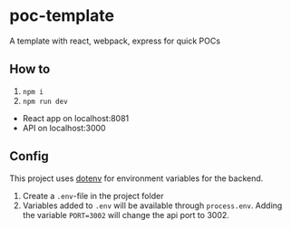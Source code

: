 # poc-template
A template with react, webpack, express for quick POCs

## How to
1. `npm i`
2. `npm run dev`

- React app on localhost:8081
- API on localhost:3000


## Config
This project uses [dotenv](https://www.npmjs.com/package/dotenv) for environment variables for the backend. 
1. Create a `.env`-file in the project folder
2. Variables added to `.env` will be available through `process.env`. Adding the variable `PORT=3002` will change the api port to 3002.
